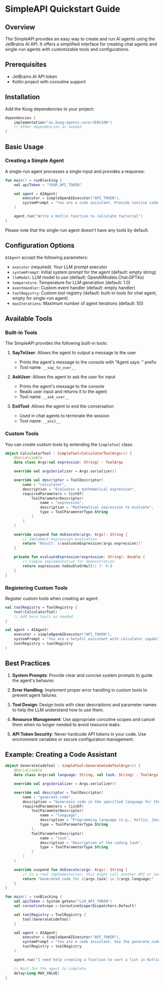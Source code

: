 # SimpleAPI Quickstart Guide

## Overview

The SimpleAPI provides an easy way to create and run AI agents using the JetBrains AI API. It offers a simplified interface for creating chat agents and single-run agents with customizable tools and configurations.

## Prerequisites

- JetBrains AI API token
- Kotlin project with coroutine support

## Installation

Add the Koog dependencies to your project:

```kotlin
dependencies {
    implementation("ai.koog:agents-core:VERSION")
    // Other dependencies as needed
}
```

## Basic Usage
### Creating a Simple Agent

A single-run agent processes a single input and provides a response:

```kotlin
fun main() = runBlocking {
    val apiToken = "YOUR_API_TOKEN"

    val agent = AIAgent(
        executor = simpleOpenAIExecutor("API_TOKEN"),
        systemPrompt = "You are a code assistant. Provide concise code examples."
    )

    agent.run("Write a Kotlin function to calculate factorial")
}
```

Please note that the single-run agent doesn't have any tools by default.

## Configuration Options

`AIAgent` accept the following parameters:

- `executor` (required): Your LLM prompt executor
- `systemPrompt`: Initial system prompt for the agent (default: empty string)
- `llmModel`: LLM model to use (default: OpenAIModels.Chat.GPT4o)
- `temperature`: Temperature for LLM generation (default: 1.0)
- `eventHandler`: Custom event handler (default: empty handler)
- `toolRegistry`: Custom tool registry (default: built-in tools for chat agent, empty for single-run agent)
- `maxIterations`: Maximum number of agent iterations (default: 50)

## Available Tools

### Built-in Tools

The SimpleAPI provides the following built-in tools:

1. **SayToUser**: Allows the agent to output a message to the user
   - Prints the agent's message to the console with "Agent says: " prefix
   - Tool name: `__say_to_user__`

2. **AskUser**: Allows the agent to ask the user for input
   - Prints the agent's message to the console
   - Reads user input and returns it to the agent
   - Tool name: `__ask_user__`

3. **ExitTool**: Allows the agent to end the conversation
   - Used in chat agents to terminate the session
   - Tool name: `__exit__`

### Custom Tools

You can create custom tools by extending the `SimpleTool` class:

```kotlin
object CalculatorTool : SimpleTool<CalculatorToolArgs>() {
    @Serializable
    data class Args(val expression: String) : ToolArgs

    override val argsSerializer = Args.serializer()

    override val descriptor = ToolDescriptor(
        name = "calculator",
        description = "Evaluates a mathematical expression",
        requiredParameters = listOf(
            ToolParameterDescriptor(
                name = "expression",
                description = "Mathematical expression to evaluate",
                type = ToolParameterType.String
            )
        )
    )

    override suspend fun doExecute(args: Args): String {
        // Implement expression evaluation
        return "Result: ${evaluateExpression(args.expression)}"
    }

    private fun evaluateExpression(expression: String): Double {
        // Simple implementation for demonstration
        return expression.toDoubleOrNull() ?: 0.0
    }
}
```

### Registering Custom Tools

Register custom tools when creating an agent:

```kotlin
val toolRegistry = ToolRegistry {
    tool(CalculatorTool)
    // Add more tools as needed
}

val agent = AIAgent(
    executor = simpleOpenAIExecutor("API_TOKEN"),
    systemPrompt = "You are a helpful assistant with calculator capabilities.",
    toolRegistry = toolRegistry
)
```

## Best Practices

1. **System Prompts**: Provide clear and concise system prompts to guide the agent's behavior.

2. **Error Handling**: Implement proper error handling in custom tools to prevent agent failures.

3. **Tool Design**: Design tools with clear descriptions and parameter names to help the LLM understand how to use them.

4. **Resource Management**: Use appropriate coroutine scopes and cancel them when no longer needed to avoid resource leaks.

5. **API Token Security**: Never hardcode API tokens in your code. Use environment variables or secure configuration management.

## Example: Creating a Code Assistant

```kotlin
object GenerateCodeTool : SimpleTool<GenerateCodeToolArgs>() {
    @Serializable
    data class Args(val language: String, val task: String) : ToolArgs

    override val argsSerializer = Args.serializer()

    override val descriptor = ToolDescriptor(
        name = "generate_code",
        description = "Generates code in the specified language for the given task",
        requiredParameters = listOf(
            ToolParameterDescriptor(
                name = "language",
                description = "Programming language (e.g., Kotlin, Java, Python)",
                type = ToolParameterType.String
            ),
            ToolParameterDescriptor(
                name = "task",
                description = "Description of the coding task",
                type = ToolParameterType.String
            )
        )
    )

    override suspend fun doExecute(args: Args): String {
        // In a real implementation, this might call another API or service
        return "Generated code for ${args.task} in ${args.language}"
    }
}

fun main() = runBlocking {
    val apiToken = System.getenv("LLM_API_TOKEN")
    val coroutineScope = CoroutineScope(Dispatchers.Default)

    val toolRegistry = ToolRegistry {
        tool(GenerateCodeTool)
    }

    val agent = AIAgent(
        executor = simpleOpenAIExecutor("API_TOKEN"),
        systemPrompt = "You are a code assistant. Use the generate_code tool to create code examples.",
        toolRegistry = toolRegistry
    )

    agent.run("I need help creating a function to sort a list in Kotlin")

    // Wait for the agent to complete
    delay(Long.MAX_VALUE)
}
```